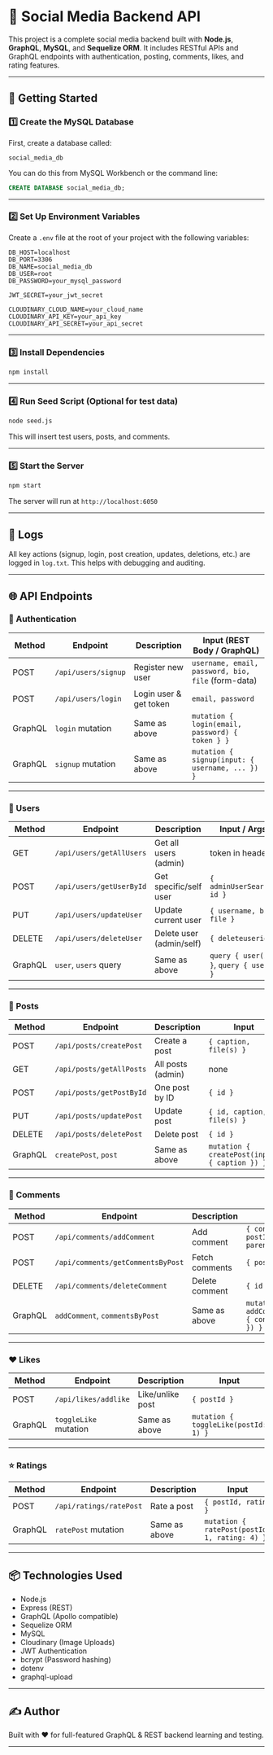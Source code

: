 
# 📸 Social Media Backend API

This project is a complete social media backend built with **Node.js**, **GraphQL**, **MySQL**, and **Sequelize ORM**. It includes RESTful APIs and GraphQL endpoints with authentication, posting, comments, likes, and rating features.

---

## 🚀 Getting Started

### 1️⃣ Create the MySQL Database

First, create a database called:

```
social_media_db
```

You can do this from MySQL Workbench or the command line:

```sql
CREATE DATABASE social_media_db;
```

---

### 2️⃣ Set Up Environment Variables

Create a `.env` file at the root of your project with the following variables:

```env
DB_HOST=localhost
DB_PORT=3306
DB_NAME=social_media_db
DB_USER=root
DB_PASSWORD=your_mysql_password

JWT_SECRET=your_jwt_secret

CLOUDINARY_CLOUD_NAME=your_cloud_name
CLOUDINARY_API_KEY=your_api_key
CLOUDINARY_API_SECRET=your_api_secret
```

---

### 3️⃣ Install Dependencies

```bash
npm install
```

---

### 4️⃣ Run Seed Script (Optional for test data)

```bash
node seed.js
```

This will insert test users, posts, and comments.

---

### 5️⃣ Start the Server

```bash
npm start
```

The server will run at `http://localhost:6050`

---

## 📜 Logs

All key actions (signup, login, post creation, updates, deletions, etc.) are logged in `log.txt`. This helps with debugging and auditing.

---

## 🌐 API Endpoints

### 🔑 Authentication

| Method | Endpoint        | Description             | Input (REST Body / GraphQL)         |
|--------|------------------|--------------------------|-------------------------------------|
| POST   | `/api/users/signup` | Register new user      | `username, email, password, bio, file` (form-data) |
| POST   | `/api/users/login`  | Login user & get token | `email, password` |
| GraphQL | `login` mutation   | Same as above          | `mutation { login(email, password) { token } }` |
| GraphQL | `signup` mutation  | Same as above          | `mutation { signup(input: { username, ... }) }` |

---

### 👤 Users

| Method | Endpoint              | Description             | Input / Args |
|--------|------------------------|--------------------------|--------------|
| GET    | `/api/users/getAllUsers` | Get all users (admin) | token in header |
| POST   | `/api/users/getUserById` | Get specific/self user | `{ adminUserSearch: id }` |
| PUT    | `/api/users/updateUser` | Update current user     | `{ username, bio, file }` |
| DELETE | `/api/users/deleteUser` | Delete user (admin/self) | `{ deleteuserid }` |
| GraphQL | `user`, `users` query | Same as above | `query { user(id) }`, `query { users }` |

---

### 📸 Posts

| Method | Endpoint              | Description         | Input |
|--------|------------------------|----------------------|-------|
| POST   | `/api/posts/createPost` | Create a post       | `{ caption, file(s) }` |
| GET    | `/api/posts/getAllPosts` | All posts (admin)   | none |
| POST   | `/api/posts/getPostById` | One post by ID      | `{ id }` |
| PUT    | `/api/posts/updatePost` | Update post         | `{ id, caption, file(s) }` |
| DELETE | `/api/posts/deletePost` | Delete post         | `{ id }` |
| GraphQL | `createPost`, `post`   | Same as above       | `mutation { createPost(input: { caption }) }` |

---

### 💬 Comments

| Method | Endpoint                    | Description       | Input |
|--------|------------------------------|--------------------|-------|
| POST   | `/api/comments/addComment`   | Add comment        | `{ content, postId, parentCommentId }` |
| POST   | `/api/comments/getCommentsByPost` | Fetch comments | `{ postId }` |
| DELETE | `/api/comments/deleteComment` | Delete comment     | `{ id }` |
| GraphQL | `addComment`, `commentsByPost` | Same as above | `mutation { addComment(input: { content, postId }) }` |

---

### ❤️ Likes

| Method | Endpoint              | Description       | Input |
|--------|------------------------|--------------------|-------|
| POST   | `/api/likes/addlike`   | Like/unlike post   | `{ postId }` |
| GraphQL | `toggleLike` mutation | Same as above     | `mutation { toggleLike(postId: 1) }` |

---

### ⭐ Ratings

| Method | Endpoint                 | Description       | Input |
|--------|---------------------------|--------------------|-------|
| POST   | `/api/ratings/ratePost`   | Rate a post        | `{ postId, rating }` |
| GraphQL | `ratePost` mutation      | Same as above      | `mutation { ratePost(postId: 1, rating: 4) }` |

---

## 📦 Technologies Used

- Node.js
- Express (REST)
- GraphQL (Apollo compatible)
- Sequelize ORM
- MySQL
- Cloudinary (Image Uploads)
- JWT Authentication
- bcrypt (Password hashing)
- dotenv
- graphql-upload

---

## ✍️ Author

Built with ❤️ for full-featured GraphQL & REST backend learning and testing.

---
